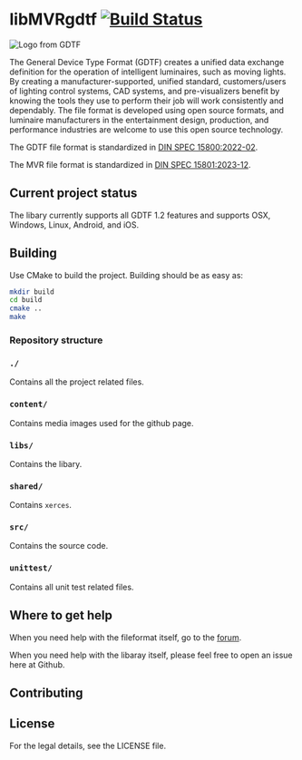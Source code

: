 # libMVRgdtf [![Build Status](https://travis-ci.com/DeerSoftDevelopment/libVectorworksMvrGdtf.svg?token=XYyJzkGhjzcyyYrPsJnY&branch=master)](https://travis-ci.com/DeerSoftDevelopment/libVectorworksMvrGdtf)
![Logo from GDTF](content/logo.png)

The General Device Type Format (GDTF) creates a unified data exchange definition for the operation of intelligent luminaires, such as moving lights. By creating a manufacturer-supported, unified standard, customers/users of lighting control systems, CAD systems, and pre-visualizers benefit by knowing the tools they use to perform their job will work consistently and dependably. The file format is developed using open source formats, and luminaire manufacturers in the entertainment design, production, and performance industries are welcome to use this open source technology.

The GDTF file format is standardized in [DIN SPEC 15800:2022-02](https://www.beuth.de/en/technical-rule/din-spec-15800/349717520).

The MVR file format is standardized in [DIN SPEC 15801:2023-12](https://www.dinmedia.de/en/technical-rule/din-spec-15801/373968511).

## Current project status

The libary currently supports all GDTF 1.2 features and supports OSX, Windows, Linux, Android, and iOS.

## Building

Use CMake to build the project. Building should be as easy as:

```` bash
mkdir build
cd build
cmake ..
make
````

### Repository structure

### `./`

Contains all the project related files.

### `content/`

Contains media images used for the github page.

### `libs/`

Contains the libary.

### `shared/`

Contains `xerces`.

### `src/`

Contains the source code.

### `unittest/`

Contains all unit test related files.

## Where to get help

When you need help with the fileformat itself, go to the [forum](https://gdtf-share.com/forum/). 

When you need help with the libaray itself, please feel free to open an issue here at Github.

## Contributing


## License

For the legal details, see the LICENSE file.
